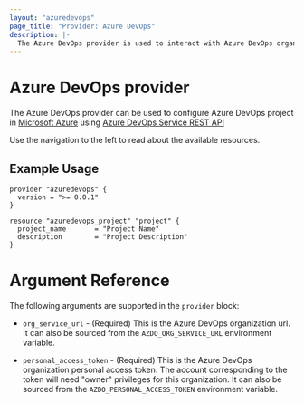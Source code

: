 ```yaml
---
layout: "azuredevops"
page_title: "Provider: Azure DevOps"
description: |-
  The Azure DevOps provider is used to interact with Azure DevOps organization resources.
---
```


# Azure DevOps provider

The Azure DevOps provider can be used to configure Azure DevOps project in [Microsoft Azure](https://azure.microsoft.com/en-us/) using [Azure DevOps Service REST API](https://docs.microsoft.com/en-us/rest/api/azure/devops/?view=azure-devops-rest-5.1)

Use the navigation to the left to read about the available resources.

## Example Usage

```hcl
provider "azuredevops" {
  version = ">= 0.0.1"
}

resource "azuredevops_project" "project" {
  project_name       = "Project Name"
  description        = "Project Description"
}
```

# Argument Reference

The following arguments are supported in the `provider` block:

* `org_service_url` - (Required) This is the Azure DevOps organization url. It can also be
  sourced from the `AZDO_ORG_SERVICE_URL` environment variable. 

* `personal_access_token` - (Required) This is the Azure DevOps organization personal access 
  token. The account corresponding to the token will need "owner" privileges for this 
  organization. It can also be sourced from the `AZDO_PERSONAL_ACCESS_TOKEN` environment variable.
